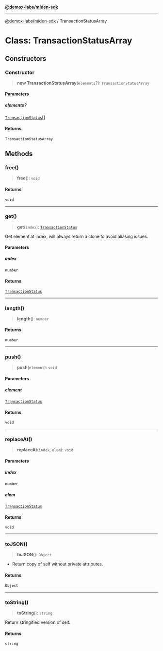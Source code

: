 [**@demox-labs/miden-sdk**](../README.md)

***

[@demox-labs/miden-sdk](../README.md) / TransactionStatusArray

# Class: TransactionStatusArray

## Constructors

### Constructor

> **new TransactionStatusArray**(`elements`?): `TransactionStatusArray`

#### Parameters

##### elements?

[`TransactionStatus`](TransactionStatus.md)[]

#### Returns

`TransactionStatusArray`

## Methods

### free()

> **free**(): `void`

#### Returns

`void`

***

### get()

> **get**(`index`): [`TransactionStatus`](TransactionStatus.md)

Get element at index, will always return a clone to avoid aliasing issues.

#### Parameters

##### index

`number`

#### Returns

[`TransactionStatus`](TransactionStatus.md)

***

### length()

> **length**(): `number`

#### Returns

`number`

***

### push()

> **push**(`element`): `void`

#### Parameters

##### element

[`TransactionStatus`](TransactionStatus.md)

#### Returns

`void`

***

### replaceAt()

> **replaceAt**(`index`, `elem`): `void`

#### Parameters

##### index

`number`

##### elem

[`TransactionStatus`](TransactionStatus.md)

#### Returns

`void`

***

### toJSON()

> **toJSON**(): `Object`

* Return copy of self without private attributes.

#### Returns

`Object`

***

### toString()

> **toString**(): `string`

Return stringified version of self.

#### Returns

`string`
